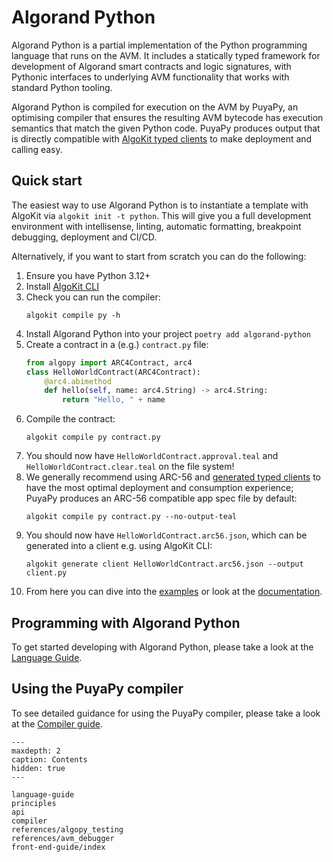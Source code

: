 # Algorand Python

Algorand Python is a partial implementation of the Python programming language that runs on the AVM. It includes a statically typed framework for development of Algorand smart contracts and logic signatures, with Pythonic interfaces to underlying AVM functionality that works with standard Python tooling.

Algorand Python is compiled for execution on the AVM by PuyaPy, an optimising compiler that ensures the resulting AVM bytecode has execution semantics that match the given Python code. PuyaPy produces output that is directly compatible with [AlgoKit typed clients](https://github.com/algorandfoundation/algokit-cli/blob/main/docs/features/generate.md#1-typed-clients) to make deployment and calling easy.

## Quick start

The easiest way to use Algorand Python is to instantiate a template with AlgoKit via `algokit init -t python`. This will give you a full development environment with intellisense, linting, automatic formatting, breakpoint debugging, deployment and CI/CD.

Alternatively, if you want to start from scratch you can do the following:

1. Ensure you have Python 3.12+
2. Install [AlgoKit CLI](https://github.com/algorandfoundation/algokit-cli?tab=readme-ov-file#install)
3. Check you can run the compiler:
    ```shell
    algokit compile py -h
    ```
4. Install Algorand Python into your project `poetry add algorand-python`
5. Create a contract in a (e.g.) `contract.py` file:
    ```python
    from algopy import ARC4Contract, arc4
    class HelloWorldContract(ARC4Contract):
        @arc4.abimethod
        def hello(self, name: arc4.String) -> arc4.String:
            return "Hello, " + name
    ```
6. Compile the contract:
    ```shell
    algokit compile py contract.py
    ```
7. You should now have `HelloWorldContract.approval.teal` and `HelloWorldContract.clear.teal` on the file system!
8. We generally recommend using ARC-56 and [generated typed clients](https://github.com/algorandfoundation/algokit-cli/blob/main/docs/features/generate.md#1-typed-clients) to have the most optimal deployment and consumption experience; PuyaPy produces an ARC-56 compatible app spec file by default:
    ```shell
    algokit compile py contract.py --no-output-teal
    ```
9. You should now have `HelloWorldContract.arc56.json`, which can be generated into a client e.g. using AlgoKit CLI:
    ```shell
    algokit generate client HelloWorldContract.arc56.json --output client.py
    ```
10. From here you can dive into the [examples](https://github.com/algorandfoundation/puya/tree/main/examples) or look at the [documentation](https://algorandfoundation.github.io/puya/).

## Programming with Algorand Python

To get started developing with Algorand Python, please take a look at the [Language Guide](./language-guide.md).

## Using the PuyaPy compiler

To see detailed guidance for using the PuyaPy compiler, please take a look at the [Compiler guide](./compiler.md).

```{toctree}
---
maxdepth: 2
caption: Contents
hidden: true
---

language-guide
principles
api
compiler
references/algopy_testing
references/avm_debugger
front-end-guide/index
```
